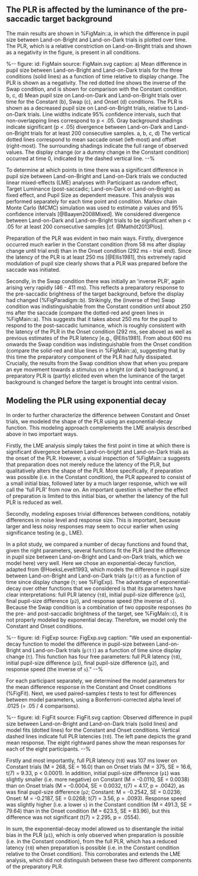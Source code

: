 ## The PLR is affected by the luminance of the pre-saccadic target background

The main results are shown in %FigMain::a, in which the difference in pupil size between Land-on-Bright and Land-on-Dark trials is plotted over time. The PLR, which is a relative constriction on Land-on-Bright trials and shown as a negativity in the figure, is present in all conditions.

%--
figure:
 id: FigMain
 source: FigMain.svg
 caption:
  a) Mean difference in pupil size between Land-on-Bright and Land-on-Dark trials for the three conditions (solid lines) as a function of time relative to display change. The PLR is shown as a negativity. The red dotted line shows the inverse of the Swap condition, and is shown for comparison with the Constant condition. b, c, d) Mean pupil size on Land-on-Dark and Land-on-Bright trials over time for the Constant (b), Swap (c), and Onset (d) conditions. The PLR is shown as a decreased pupil size on Land-on-Bright trials, relative to Land-on-Dark trials. Line widths indicate 95% confidence intervals, such that non-overlapping lines correspond to p < .05. Gray background shadings indicate significant (p < .05) divergence between Land-on-Dark and Land-on-Bright trials for at least 200 consecutive samples. a, b, c, d) The vertical dotted lines correspond to mean saccade onset (left-most) and offset (right-most). The surrounding shadings indicate the full range of observed values. The display change (or a dummy change in the Constant condition) occurred at time 0, indicated by the dashed vertical line.
--%

To determine at which points in time there was a significant difference in pupil size between Land-on-Bright and Land-on-Dark trials we conducted linear mixed-effects (LME) analyses with Participant as random effect, Target Luminance (post-saccadic; Land-on-Dark or Land-on-Bright) as fixed effect, and Pupil Size as dependent measure. This analysis was performed separately for each time point and condition. Markov chain Monte Carlo (MCMC) simulation was used to estimate *p* values and 95% confidence intervals [@Baayen2008Mixed]. We considered divergence between Land-on-Dark and Land-on-Bright trials to be significant when p < .05 for at least 200 consecutive samples [cf. @Mathôt2013Plos].

Preparation of the PLR was evident in two main ways. Firstly, divergence occurred much earlier in the Constant condition (from 58 ms after display change until trial end) than in the Onset condition (292 ms - trial end). Since the latency of the PLR is at least 250 ms [@Ellis1981], this extremely rapid modulation of pupil size clearly shows that a PLR was prepared before the saccade was initiated.

Secondly, in the Swap condition there was initially an 'inverse PLR', again arising very rapidly (46 - 411 ms). This reflects a preparatory response to the pre-saccadic brightness of the target background, before the display had changed (%FigParadigm::b). Strikingly, the (inverse of the) Swap condition was indistinguishable from the Constant condition until about 250 ms after the saccade (compare the dotted-red and green lines in %FigMain::a). This suggests that it takes about 250 ms for the pupil to respond to the post-saccadic luminance, which is roughly consistent with the latency of the PLR in the Onset condition (292 ms, see above) as well as previous estimates of the PLR latency [e.g., @Ellis1981]. From about 600 ms onwards the Swap condition was indistinguishable from the Onset condition (compare the solid-red and blue lines in %FigMain::a), suggesting that by this time the preparatory component of the PLR had fully dissipated. Crucially, the results from the Swap condition show that when you prepare an eye movement towards a stimulus on a bright (or dark) background, a preparatory PLR is (partly) elicited even when the luminance of the target background is changed before the target is brought into central vision.

## Modeling the PLR using exponential decay

In order to further characterize the difference between Constant and Onset trials, we modeled the shape of the PLR using an exponential-decay function. This modeling approach complements the LME analysis described above in two important ways.

Firstly, the LME analysis simply takes the first point in time at which there is significant divergence between Land-on-bright and Land-on-Dark trials as the onset of the PLR. However, a visual inspection of %FigMain::a suggests that preparation does not merely reduce the latency of the PLR, but qualitatively alters the shape of the PLR. More specifically, if preparation was possible (i.e. in the Constant condition), the PLR appeared to consist of a small initial bias, followed later by a much larger response, which we will call the 'full PLR' from now on. An important question is whether the effect of preparation is limited to this initial bias, or whether the latency of the full PLR is reduced as well.

Secondly, modeling exposes trivial differences between conditions, notably differences in noise level and response size. This is important, because larger and less noisy responses may seem to occur earlier when using significance testing (e.g., LME).

In a pilot study, we compared a number of decay functions and found that, given the right parameters, several functions fit the PLR (and the difference in pupil size between Land-on-Bright and Land-on-Dark trials, which we model here) very well. Here we chose an exponential-decay function, adapted from @HoeksLevelt1993, which models the difference in pupil size between Land-on-Bright and Land-on-Dark trials (`p(t)`) as a function of time since display change (`t`; see %FigExp). The advantage of exponential-decay over other functions that we considered is that its parameters have clear interpretations: full PLR latency (`t0`), initial pupil-size difference (`p1`), final pupil-size difference (`p2`), and response speed (the inverse of `s`). Because the Swap condition is a combination of two opposite responses (to the pre- and post-saccadic brightness of the target, see %FigMain::c), it is not properly modeled by exponential decay. Therefore, we model only the Constant and Onset conditions.

%--
figure:
 id: FigExp
 source: FigExp.svg
 caption: "We used an exponential-decay function to model the difference in pupil-size between Land-on-Bright and Land-on-Dark trials (`p(t)`) as a function of time since display change (`t`). This function has four free parameters: full PLR latency (`t0`), initial pupil-size difference (`p1`), final pupil-size difference (`p2`), and response speed (the inverse of `s`)."
--%

For each participant separately, we determined the model parameters for the mean difference response in the Constant and Onset conditions (%FigFit). Next, we used paired-samples *t* tests to test for differences between model parameters, using a Bonferroni-corrected alpha level of .0125 (= .05 / 4 comparisons).

%--
figure:
 id: FigFit
 source: FigFit.svg
 caption: Observed difference in pupil size between Land-on-Bright and Land-on-Dark trials (solid lines) and model fits (dotted lines) for the Constant and Onset conditions. Vertical dashed lines indicate full PLR latencies (`t0`). The left pane depicts the grand mean response. The eight rightward panes show the mean responses for each of the eight participants.
--%

Firstly and most importantly, full PLR latency (`t0`) was 107 ms lower on Constant trials (M = 268, SE = 16.0) than on Onset trials (M = 375, SE = 16.6, t(7) = 9.33, p < 0.0001). In addition, initial pupil-size difference (`p1`) was slightly smaller (i.e. more negative) on Constant (M = -0.0110, SE = 0.0038) than on Onset trials (M = -0.0004, SE = 0.0032, t(7) = 4.17, p = .0042), as was final pupil-size difference (`p2`; Constant: M = -0.2542, SE = 0.0236; Onset: M = -0.2187, SE = 0.0268; t(7) = 3.56, p = .0093). Response speed was slightly higher (i.e. a lower `s`) in the Constant condition (M = 491.3, SE = 79.64) than in the Onset condition (M = 623.5, SE = 83.96), but this difference was not significant (t(7) = 2.295, p = .0554).

In sum, the exponential-decay model allowed us to disentangle the initial bias in the PLR (`p1`), which is only observed when preparation is possible (i.e. in the Constant condition), from the full PLR, which has a reduced latency (`t0`) when preparation is possible (i.e. in the Constant condition relative to the Onset condition). This corroborates and extends the LME analysis, which did not distinguish between these two different components of the preparatory PLR.

